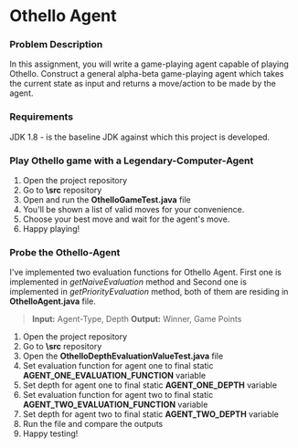 # Othello Agent

### Problem Description
In this assignment, you will write a game-playing agent capable of playing 
Othello. Construct a general alpha-beta game-playing agent which takes the 
current state as input and returns a move/action to be made by the agent.


### Requirements
JDK 1.8 - is the baseline JDK against which this project is developed.


### Play Othello game with a Legendary-Computer-Agent

1. Open the project repository
2. Go to <b>\src</b> repository
3. Open and run the **OthelloGameTest.java** file
4. You'll be shown a list of valid moves for your convenience.
5. Choose your best move and wait for the agent's move.
6. Happy playing!



### Probe the Othello-Agent
I've implemented two evaluation functions for Othello Agent. First one is implemented in
<i>getNaiveEvaluation</i> method and Second one is implemented in
<i>getPriorityEvaluation</i> method, both of them are residing in 
<b>OthelloAgent.java</b> file.

>**Input:** Agent-Type, Depth
>**Output:** Winner, Game Points

1. Open the project repository
2. Go to <b>\src</b> repository
3. Open the **OthelloDepthEvaluationValueTest.java** file
4. Set evaluation function for agent one to final static **AGENT_ONE_EVALUATION_FUNCTION** variable
5. Set depth for agent one to final static **AGENT_ONE_DEPTH** variable
6. Set evaluation function for agent two to final static **AGENT_TWO_EVALUATION_FUNCTION** variable
7. Set depth for agent two to final static **AGENT_TWO_DEPTH** variable
8. Run the file and compare the outputs
9. Happy testing!




